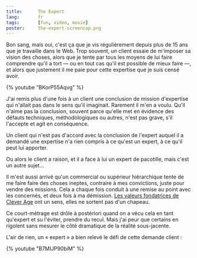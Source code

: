 ```yaml
---
title:      The Expert
lang:       fr
tags:       [fun, video, movie]
poster:     the-expert-screencap.png
---
```


Bon sang, mais oui, c'est ça que je vis régulièrement depuis plus de 15 ans que je travaille dans le Web. Trop souvent, un client essaie de m'imposer sa vision des choses, alors que je tente par tous les moyens de lui faire comprendre qu'il a tort — ou en tout cas qu'il est possible de mieux faire —, et alors que justement il me paie pour cette expertise que je suis censé avoir.

{% youtube "BKorP55Aqvg" %}

J'ai remis plus d'une fois à un client une conclusion de mission d'expertise qui n'allait pas dans le sens qu'il imaginait. Rarement il m'en a voulu. Qu'il n'aime pas la conclusion, souvent parce qu'elle met en évidence des défauts techniques, méthodologiques ou autres, n'est pas grave, s'il l'accepte et agit en conséquence.

Un client qui n'est pas d'accord avec la conclusion de l'expert auquel il a demandé une expertise n'a rien compris à ce qu'est un expert, à ce qu'il peut lui apporter.

Ou alors le client a raison, et il a face à lui un expert de pacotille, mais c'est un autre sujet…

Il m'est aussi arrivé qu'un commercial ou supérieur hiérarchique tente de me faire faire des choses ineptes, contraire à mes convictions, juste pour vendre des missions. Cela a chaque fois conduit à une remise au point avec les concernés, et deux fois à ma démission. [Les valeurs fondatrices de Clever Age](http://fr.clever-age.com/societe/) ont un sens, elles ne sortent pas d'un chapeau.

Ce court-métrage est drôle à postériori quand on a vécu cela en tant qu'expert et su l'éviter, prendre du recul. Mais j'ai peur que certains en rigolent sans mesurer le côté dramatique de la réalité sous-jacente.

L'air de rien, un « expert » a bien relevé le défi de cette demande client :

{% youtube "B7MIJP90biM" %}
